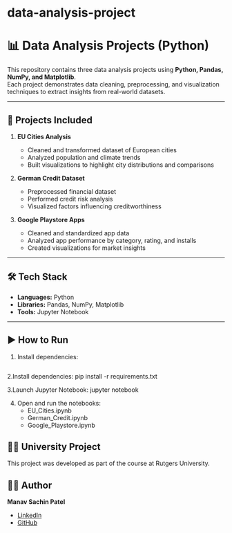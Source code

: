 # data-analysis-project

# 📊 Data Analysis Projects (Python)

This repository contains three data analysis projects using **Python, Pandas, NumPy, and Matplotlib**.  
Each project demonstrates data cleaning, preprocessing, and visualization techniques to extract insights from real-world datasets.

---

## 🚀 Projects Included
1. **EU Cities Analysis**
   - Cleaned and transformed dataset of European cities
   - Analyzed population and climate trends
   - Built visualizations to highlight city distributions and comparisons

2. **German Credit Dataset**
   - Preprocessed financial dataset
   - Performed credit risk analysis
   - Visualized factors influencing creditworthiness

3. **Google Playstore Apps**
   - Cleaned and standardized app data
   - Analyzed app performance by category, rating, and installs
   - Created visualizations for market insights

---

## 🛠 Tech Stack
- **Languages:** Python  
- **Libraries:** Pandas, NumPy, Matplotlib  
- **Tools:** Jupyter Notebook  

---

## ▶️ How to Run
1. Install dependencies:
   ```bash
   
2.Install dependencies:
      pip install -r requirements.txt

3.Launch Jupyter Notebook:
      jupyter notebook      

4. Open and run the notebooks:
      - EU_Cities.ipynb
      - German_Credit.ipynb
      - Google_Playstore.ipynb
  


## 👨‍🎓 University Project
This project was developed as part of the course at Rutgers University.  

## 👨‍💻 Author
**Manav Sachin Patel**  
- [LinkedIn](https://www.linkedin.com/in/manav-patel-211467333)  
- [GitHub](https://github.com/ManavPatel-28)  

